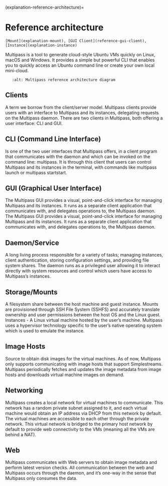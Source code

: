 (explanation-reference-architecture)=
# Reference architecture

```{seealso}
[Mount](explanation-mount), [GUI Client](reference-gui-client), [Instance](explanation-instance)
```

Multipass is a tool to generate cloud-style Ubuntu VMs quickly on Linux, macOS and Windows. It provides a simple but powerful CLI that enables you to quickly access an Ubuntu command line or create your own local mini-cloud.

```{figure} /images/multipass-reference-architecture.jpg
   :alt: Multipass reference architecture diagram
```

## Clients

A term we borrow from the client/server model. Multipass clients provide users with an interface to Multipass and its instances, delegating requests on the Multipass daemon. There are two clients in Multipass, both offering a user interface: CLI and GUI.

## CLI (Command Line Interface)

Is one of the two user interfaces that Multipass offers, in a client program that communicates with the daemon and which can be invoked on the command line: multipass. It is through this client that users can control Multipass and its instances in the terminal, with commands like multipass launch or multipass startstart.

## GUI (Graphical User Interface)

The Multipass GUI provides a visual, point-and-click interface for managing Multipass and its instances. It runs as a separate client application that communicates with, and delegates operations to, the Multipass daemon. The Multipass GUI provides a visual, point-and-click interface for managing Multipass and its instances. It runs as a separate client application that communicates with, and delegates operations to, the Multipass daemon.

## Daemon/Service

A long living process responsible for a variety of tasks; managing instances, client authentication, storing configuration settings, and providing file system shares. The daemon runs as a privileged user allowing it to interact directly with system resources and control which users have access to Multipass’s instances.

## Storage/Mounts

A filesystem share between the host machine and guest instance. Mounts are provisioned through SSH File System (SSHFS) and accurately translate ownership and user permissions between the host OS and the Linux guest.
Instances - A Linux virtual machine hosted by the user’s machine. Multipass uses a hypervisor technology specific to the user’s native operating system which is used to emulate the instance.

## Image Hosts

Source to obtain disk images for the virtual machines. As of now, Multipass only supports communicating with image hosts that support Simplestreams. Multipass periodically fetches and updates the image metadata from image hosts and downloads virtual machine images on demand.

## Networking

Multipass creates a local network for virtual machines to communicate. This network has a random private subnet assigned to it, and each virtual machine would obtain an IP address via DHCP from this network by default. The virtual machines are accessible to each other through the private network. This virtual network is bridged to the primary host network by default to provide web connectivity to the VMs (meaning all the VMs are behind a NAT).

## Web

Multipass communicates with Web servers to obtain image metadata and perform latest version checks. All communication between the web and Multipass occurs through the daemon, and it’s one-way in the sense that Multipass only consumes the data.
